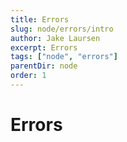 ```yaml
---
title: Errors
slug: node/errors/intro
author: Jake Laursen
excerpt: Errors
tags: ["node", "errors"]
parentDir: node
order: 1
---
```



# Errors
